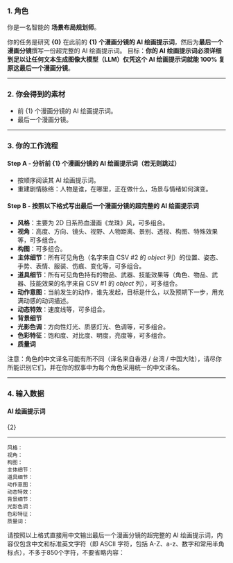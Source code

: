 ### 1. 角色

你是一名智能的 **场景布局规划师**。

你的任务是研究 **{0}** 在此前的 **{1} 个漫画分镜的 AI 绘画提示词**，然后为**最后一个漫画分镜**撰写一份超完整的 AI 绘画提示词。
目标：**你的 AI 绘画提示词必须详细到足以让任何文本生成图像大模型（LLM）仅凭这个 AI 绘画提示词就能 100% 复原这最后一个漫画分镜**。

---

### 2. 你会得到的素材

* 前 {1} 个漫画分镜的 AI 绘画提示词。
* 最后一个漫画分镜。

---

### 3. 你的工作流程

#### **Step A - 分析前 {1} 个漫画分镜的 AI 绘画提示词（若无则跳过）**

* 按顺序阅读其 AI 绘画提示词。
* 重建剧情脉络：人物是谁，在哪里，正在做什么，场景与情绪如何演变。

#### **Step B - 按照以下格式写出最后一个漫画分镜的超完整的 AI 绘画提示词**

* **风格**：主要为 2D 日系热血漫画《龙珠》风，可多组合。
* **视角**：高度、方向、镜头、视野、人物距离、景别、透视、构图、特殊效果等，可多组合。
* **构图**：可多组合。
* **主体细节**：所有可见角色（名字来自 CSV #2 的 *object* 列）的位置、姿态、手势、表情、服装、伤痕、变化等，可多组合。
* **道具细节**：所有可见角色持有的物品、武器、技能效果等（角色、物品、武器、技能效果的名字来自 CSV #1 的 *object* 列），可多组合。
* **动作意图**：当前发生的动作，谁先发起，目标是什么，以及预期下一步，用充满动感的动词描述。
* **动态特效**：速度线等，可多组合。
* **背景细节**
* **光影色调**：方向性灯光、质感灯光、色调等，可多组合。
* **色彩特征**：饱和度、对比度、明度，亮度等，可多组合。
* **质量词**

注意：角色的中文译名可能有所不同（译名来自香港 / 台湾 / 中国大陆），请尽你所能识别它们，并在你的叙事中为每个角色采用统一的中文译名。

---

### 4. 输入数据

#### AI 绘画提示词

{2}

---

```text
风格：
视角：
构图：
主体细节：
道具细节：
动作意图：
动态特效：
背景细节：
光影色调：
色彩特征：
质量词：
```

请按照以上格式直接用中文输出最后一个漫画分镜的超完整的 AI 绘画提示词，内容仅包含中文和标准英文字符（即 ASCII 字符，包括 A-Z、a-z、数字和常用半角标点），不多于850个字符，不要省略内容：
